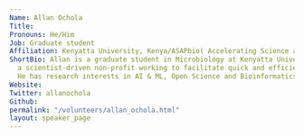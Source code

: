 ```yaml
---
Name: Allan Ochola
Title:
Pronouns: He/Him
Job: Graduate student
Affiliation: Kenyatta University, Kenya/ASAPbio( Accelerating Science and Publication in Biology)
ShortBio: Allan is a graduate student in Microbiology at Kenyatta University in Kenya and is currently serving as ASAPbio Fellow,
  a scientist-driven non-profit working to facilitate quick and efficient sharing of scientific work by promoting innovation and transparency in life sciences communication.
  He has research interests in AI & ML, Open Science and Bioinformatics.
Website:
Twitter: allanochola
Github:
permalink: "/volunteers/allan_ochola.html"
layout: speaker_page
---
```

